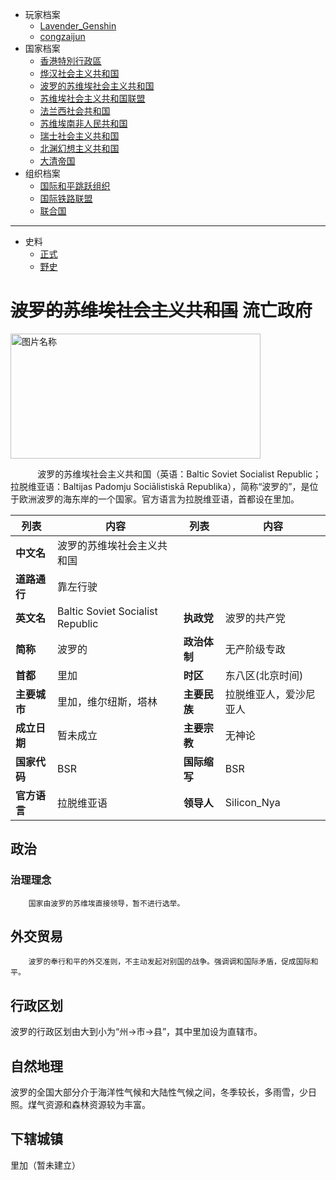- 玩家档案
  - [Lavender_Genshin](/档案馆/已归档/人物WIKI/Lavender_Genshin.md)
  - [congzaijun](/档案馆/已归档/人物WIKI/congzaijun.md) 
- 国家档案
  - [香港特別行政區](/档案馆/已归档/国家WIKI/香港特別行政區.md)
  - [烨汉社会主义共和国](/档案馆/已归档/国家WIKI/烨汉社会主义共和国.md)
  - [波罗的苏维埃社会主义共和国](/档案馆/已归档/国家WIKI/波罗的苏维埃社会主义共和国.md)
  - [苏维埃社会主义共和国联盟](/档案馆/已归档/国家WIKI/苏维埃社会主义共和国联盟.md)
  - [法兰西社会共和国](/档案馆/已归档/国家WIKI/法兰西社会共和国.md)
  - [苏维埃南非人民共和国](/档案馆/已归档/国家WIKI/苏维埃南非人民共和国.md)
  - [瑞士社会主义共和国](/档案馆/已归档/国家WIKI/瑞士社会主义共和国.md)
  - [北渊幻想主义共和国](/档案馆/已归档/国家WIKI/北渊幻想主义共和国.md)
  - [大清帝国](/档案馆/已归档/国家WIKI/大清帝国.md)
- 组织档案
  - [国际和平跳跃组织](/档案馆/已归档/同盟组织WIKI/国际和平跳跃组织.md)
  - [国际铁路联盟](/档案馆/已归档/同盟组织WIKI/国际铁路联盟.md)
  - [联合国](/档案馆/已归档/同盟组织WIKI/联合国.md)

---
- 史料
  - [正式](/档案馆/已归档/国家历史/正史.md)
  - [野史](/档案馆/已归档/国家历史/野史.md)

# ~~波罗的苏维埃社会主义共和国~~ 流亡政府<!-- {docsify-ignore-all} -->

<img src="https://img-cdn.yvmou.cn/pigo/202412161817084.jpeg" class="align-right" width="400" height="200" alt="图片名称" />

<p>&nbsp;&nbsp;&nbsp;&nbsp;&nbsp;&nbsp;&nbsp;&nbsp;&nbsp;&nbsp;&nbsp;波罗的苏维埃社会主义共和国（英语：Baltic Soviet Socialist Republic；拉脱维亚语：Baltijas Padomju Sociālistiskā Republika），简称“波罗的”，是位于欧洲波罗的海东岸的一个国家。官方语言为拉脱维亚语，首都设在里加。</p>

| 列表         | 内容                             | 列表         | 内容                   |
| ------------ | -------------------------------- | ------------ | ---------------------- |
| **中文名**   | 波罗的苏维埃社会主义共和国       |              |                        |
| **道路通行** | 靠左行驶                         |              |                        |
| **英文名**   | Baltic Soviet Socialist Republic | **执政党**   | 波罗的共产党           |
| **简称**     | 波罗的                           | **政治体制** | 无产阶级专政           |
| **首都**     | 里加                             | **时区**     | 东八区(北京时间)       |
| **主要城市** | 里加，维尔纽斯，塔林             | **主要民族** | 拉脱维亚人，爱沙尼亚人 |
| **成立日期** | 暂未成立                         | **主要宗教** | 无神论                 |
| **国家代码** | BSR                              | **国际缩写** | BSR                    |
| **官方语言** | 拉脱维亚语                       | **领导人**   | Silicon_Nya            |



## 政治

### 治理理念

        国家由波罗的苏维埃直接领导，暂不进行选举。

## 外交贸易

        波罗的奉行和平的外交准则，不主动发起对别国的战争。强调调和国际矛盾，促成国际和平。

## 行政区划
波罗的行政区划由大到小为“州→市→县”，其中里加设为直辖市。

## 自然地理
波罗的全国大部分介于海洋性气候和大陆性气候之间，冬季较长，多雨雪，少日照。煤气资源和森林资源较为丰富。

## 下辖城镇

里加（暂未建立）